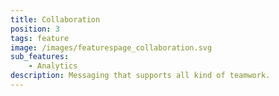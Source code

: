 ```yaml
---
title: Collaboration
position: 3
tags: feature
image: /images/featurespage_collaboration.svg
sub_features:
    - Analytics
description: Messaging that supports all kind of teamwork.
---
```

